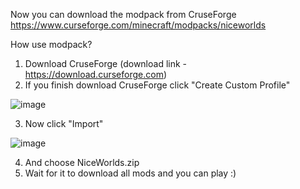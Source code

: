 Now you can download the modpack from CruseForge
https://www.curseforge.com/minecraft/modpacks/niceworlds

How use modpack?

1. Download CruseForge  (download link - https://download.curseforge.com)
2. If you finish download CruseForge click "Create Custom Profile"

![image](https://user-images.githubusercontent.com/91313779/145373512-feaec68b-6494-45bb-953a-4193b8893147.png)

3. Now click "Import"

![image](https://user-images.githubusercontent.com/91313779/145373698-979e2f2b-8660-4c89-926a-ac9b32b3a626.png)

4. And choose NiceWorlds.zip
5. Wait for it to download all mods and you can play :)
